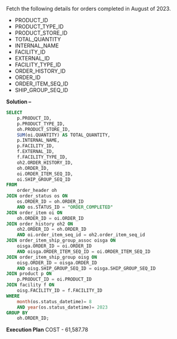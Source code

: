 Fetch the following details for orders completed in August of 2023.
- PRODUCT_ID
- PRODUCT_TYPE_ID
- PRODUCT_STORE_ID 
- TOTAL_QUANTITY
- INTERNAL_NAME 
- FACILITY_ID
- EXTERNAL_ID 
- FACILITY_TYPE_ID 
- ORDER_HISTORY_ID 
- ORDER_ID
- ORDER_ITEM_SEQ_ID
- SHIP_GROUP_SEQ_ID

**Solution –**

```sql
SELECT
	p.PRODUCT_ID,
	p.PRODUCT_TYPE_ID,
	oh.PRODUCT_STORE_ID,
	SUM(oi.QUANTITY) AS TOTAL_QUANTITY,
	p.INTERNAL_NAME,
	p.FACILITY_ID,
	f.EXTERNAL_ID,
	f.FACILITY_TYPE_ID,
	oh2.ORDER_HISTORY_ID,
	oh.ORDER_ID,
	oi.ORDER_ITEM_SEQ_ID,
	oi.SHIP_GROUP_SEQ_ID
FROM
	order_header oh
JOIN order_status os ON
	os.ORDER_ID = oh.ORDER_ID
	AND os.STATUS_ID = "ORDER_COMPLETED"
JOIN order_item oi ON
	oh.ORDER_ID = oi.ORDER_ID
JOIN order_history oh2 ON
	oh2.ORDER_ID = oh.ORDER_ID
	AND oi.order_item_seq_id = oh2.order_item_seq_id
JOIN order_item_ship_group_assoc oisga ON
	oisga.ORDER_ID = oi.ORDER_ID
	AND oisga.ORDER_ITEM_SEQ_ID = oi.ORDER_ITEM_SEQ_ID
JOIN order_item_ship_group oisg ON
	oisg.ORDER_ID = oisga.ORDER_ID
	AND oisg.SHIP_GROUP_SEQ_ID = oisga.SHIP_GROUP_SEQ_ID
JOIN product p ON
	p.PRODUCT_ID = oi.PRODUCT_ID
JOIN facility f ON
	oisg.FACILITY_ID = f.FACILITY_ID
WHERE
	month(os.status_datetime)= 8
	AND year(os.status_datetime)= 2023
GROUP BY
	oh.ORDER_ID;    
```

**Execution Plan**
COST - 61,587.78 
